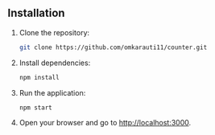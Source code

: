 
## Installation

1. Clone the repository:

   ```bash
   git clone https://github.com/omkarauti11/counter.git
   ```

2. Install dependencies:

    ```bash
    npm install
    ```

3. Run the application:

    ```bash
    npm start
    ```

3. Open your browser and go to [http://localhost:3000](http://localhost:3000).

